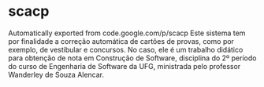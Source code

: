 # scacp
Automatically exported from code.google.com/p/scacp
Este sistema tem por finalidade a correção automática de cartões de provas, como por exemplo, de vestibular e concursos. No caso, ele é um trabalho didático para obtenção de nota em Construção de Software, disciplina do 2º período do curso de Engenharia de Software da UFG, ministrada pelo professor Wanderley de Souza Alencar.
